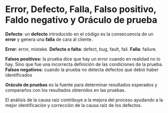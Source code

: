 Error, Defecto, Falla, Falso positivo, Faldo negativo y Oráculo de prueba
========================

**Defecto**: un **defecto** introducido en el código es la consecuencia de un **error** y genera una **falla** de cara al cliente. 

**Error**: error, mistake.
**Defecto o falta**: defect, bug, fault, fail.
**Falla**: failure.

**Falsos positivos:** la prueba dice que hay un error cuando en realidad no lo hay. Sino que fue una incorrecta definición de 
                                    las condiciones de la prueba.
**Falsos negativos:** cuando la prueba no detecta defectos que debió haber identificados

**Oráculo de pruebas** es la fuente para determinar resultados esperados y compararlos con los resultados obtenidos en las pruebas.

El análisis de la causa raíz contribuye a la mejora del proceso ayudando a la mejor identificación y corrección de la causa raíz de los defectos.


